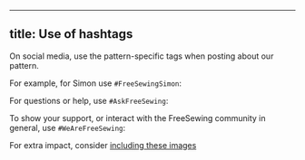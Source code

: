 ***

## title: Use of hashtags

On social media, use the pattern-specific tags when posting about our pattern.

For example, for Simon use `#FreeSewingSimon`:

<Hashtag tag='FreeSewingSimon' />

For questions or help, use `#AskFreeSewing`:

<Hashtag tag='AskFreeSewing' />

To show your support, or interact with the FreeSewing community in general, use `#WeAreFreeSewing`:

<Hashtag tag='WeAreFreeSewing' />

<Tip>

For extra impact, consider [including these images](/community/share/)

</Tip>
